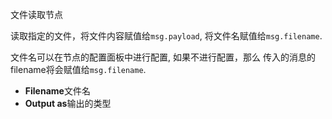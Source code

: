 文件读取节点

读取指定的文件，将文件内容赋值给`msg.payload`, 将文件名赋值给`msg.filename`.

文件名可以在节点的配置面板中进行配置, 如果不进行配置，那么 传入的消息的filename将会赋值给`msg.filename`.

*   **Filename**文件名
*   **Output as**输出的类型